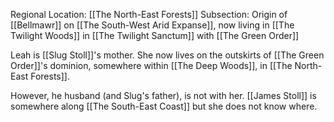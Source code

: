 Regional Location: [[The North-East Forests]]
Subsection: Origin of [[Bellmawr]] on [[The South-West Arid Expanse]], now living in [[The Twilight Woods]] in [[The Twilight Sanctum]] with [[The Green Order]]

Leah is [[Slug Stoll]]'s mother. She now lives on the outskirts of [[The Green Order]]'s dominion, somewhere within [[The Deep Woods]], in [[The North-East Forests]].

However, he husband (and Slug's father), is not with her. [[James Stoll]] is somewhere along [[The South-East Coast]] but she does not know where.